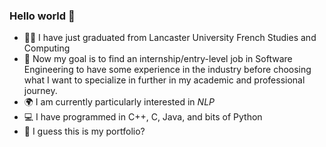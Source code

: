 ### Hello world 👋
- 👩‍🎓 I have just graduated from Lancaster University French Studies and Computing
- 💼 Now my goal is to find an internship/entry-level job in Software Engineering to have some experience in the industry before choosing what I want to specialize in further in my academic and professional journey.
- 🌍 I am currently particularly interested in _NLP_
- 💻 I have programmed in C++, C, Java, and bits of Python
- 🦚 I guess this is my portfolio?

<!--
**carrottens/carrottens** is a ✨ _special_ ✨ repository because its `README.md` (this file) appears on your GitHub profile.

Here are some ideas to get you started:

- 🔭 I’m currently working on ...
- 🌱 I’m currently learning ...
- 👯 I’m looking to collaborate on ...
- 🤔 I’m looking for help with ...
- 💬 Ask me about ...
- 📫 How to reach me: ...
- 😄 Pronouns: ...
- ⚡ Fun fact: ...
-->

